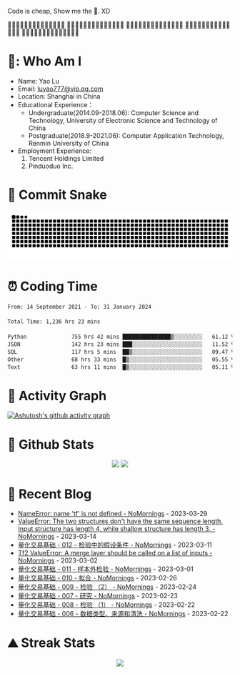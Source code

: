 Code is cheap, Show me the 🍌. XD

🍌🍌🍌🍌🍌🍌🍌🍌🍌🍌🍌🍌🍌🍌
🍌🍌🍌🍌🍌🍌🍌🍌🍌🍌🍌🍌🍌🍌
🍌🍌🍌🍌🍌🍌🍌🍌🍌🍌🍌🍌🍌🍌
🍌🍌🍌🍌🍌🍌🍌🍌🍌🍌🍌🍌🍌🍌
🍌🍌🍌🍌🍌🍌🍌🍌🍌🍌🍌🍌🍌🍌

# 🍎: Who Am I
- Name: Yao Lu
- Email: luyao777@vip.qq.com
- Location: Shanghai in China
- Educational Experience：
  - Undergraduate(2014.09-2018.06): Computer Science and Technology, University of Electronic Science and Technology of China
  - Postgraduate(2018.9-2021.06): Computer Application Technology, Renmin University of China
- Employment Experience:
  1. Tencent Holdings Limited
  2. Pinduoduo Inc.


# 🐍 Commit Snake
<picture>
  <source media="(prefers-color-scheme: dark)" srcset="https://raw.githubusercontent.com/luyao777/luyao777/output/github-contribution-grid-snake-dark.svg">
  <source media="(prefers-color-scheme: light)" srcset="https://raw.githubusercontent.com/luyao777/luyao777/output/github-contribution-grid-snake.svg">
  <img alt="github contribution grid snake animation" src="https://raw.githubusercontent.com/luyao777/luyao777/output/github-contribution-grid-snake.svg">
</picture>

# ⏰ Coding Time
<!--START_SECTION:waka-->

```txt
From: 14 September 2021 - To: 31 January 2024

Total Time: 1,236 hrs 23 mins

Python              755 hrs 42 mins ███████████████▒░░░░░░░░░   61.12 %
JSON                142 hrs 23 mins ███░░░░░░░░░░░░░░░░░░░░░░   11.52 %
SQL                 117 hrs 5 mins  ██▒░░░░░░░░░░░░░░░░░░░░░░   09.47 %
Other               68 hrs 33 mins  █▒░░░░░░░░░░░░░░░░░░░░░░░   05.55 %
Text                63 hrs 11 mins  █▒░░░░░░░░░░░░░░░░░░░░░░░   05.11 %
```

<!--END_SECTION:waka-->

# 🏹  Activity Graph
[![Ashutosh's github activity graph](https://github-readme-activity-graph.cyclic.app/graph?username=luyao777&theme=vue&bg_color=ffffff)](https://github.com/luyao777/github-readme-activity-graph)

# 🧮 Github Stats
<div align="center">
<span>  </span>
<img height="170px" src="https://github-readme-stats.vercel.app/api?username=luyao777" /><span>  </span><img height="170px" src="https://github-readme-stats.vercel.app/api/top-langs/?username=luyao777&layout=compact&langs_count=8" />
<span>  </span>
</div>

# 📑 Recent Blog
<!-- START_SECTION:blog -->
* <a href='https://www.cnblogs.com/nomornings/p/17267674.html' target='_blank'>NameError: name 'tf' is not defined - NoMornings</a> - 2023-03-29
* <a href='https://www.cnblogs.com/nomornings/p/17214130.html' target='_blank'>ValueError: The two structures don't have the same sequence length. Input structure has length 4, while shallow structure has length 3. - NoMornings</a> - 2023-03-14
* <a href='https://www.cnblogs.com/nomornings/p/17207095.html' target='_blank'>量化交易基础 - 012 - 检验中的假设条件 - NoMornings</a> - 2023-03-11
* <a href='https://www.cnblogs.com/nomornings/p/17170751.html' target='_blank'>Tf2 ValueError: A merge layer should be called on a list of inputs - NoMornings</a> - 2023-03-02
* <a href='https://www.cnblogs.com/nomornings/p/17169937.html' target='_blank'>量化交易基础 - 011 - 样本外检验 - NoMornings</a> - 2023-03-01
* <a href='https://www.cnblogs.com/nomornings/p/17158006.html' target='_blank'>量化交易基础 - 010 - 拟合 - NoMornings</a> - 2023-02-26
* <a href='https://www.cnblogs.com/nomornings/p/17153145.html' target='_blank'>量化交易基础 - 009 - 检验 （2） - NoMornings</a> - 2023-02-24
* <a href='https://www.cnblogs.com/nomornings/p/17149672.html' target='_blank'>量化交易基础 - 007 - 研究 - NoMornings</a> - 2023-02-23
* <a href='https://www.cnblogs.com/nomornings/p/17146471.html' target='_blank'>量化交易基础 - 008 - 检验 （1） - NoMornings</a> - 2023-02-22
* <a href='https://www.cnblogs.com/nomornings/p/17145950.html' target='_blank'>量化交易基础 - 006 -  数据类型、来源和清洗 - NoMornings</a> - 2023-02-22
<!-- END_SECTION:blog -->

# ⛰️ Streak Stats
<div align="center">
    <img  src="https://github-readme-streak-stats.herokuapp.com/?user=luyao777" />
</div>

